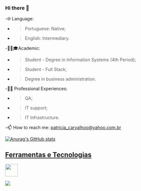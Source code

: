 ### Hi there 👋


-🌐 Language: 
 - > Portuguese: Native; 
 - > English: Intermediary.



-👩‍🎓🎓Academic:
 - > Student -  Degree in Information Systems (4th Period);
 - > Student - Full Stack;
 - > Degree in business administration.
 
 -👩‍💻 Professional Experiences:
  - > QA;
  - > IT support;
  - > IT Infrastructure.

 -📫  How to reach me: patricia_carvalhoo@yahoo.com.br
 
 <a href="https://github.com/patriciapossarii">
 
 ![Anurag's GitHub stats](https://github-readme-stats.vercel.app/api?username=patriciapossarii&show_icons=true&theme=radical)
 
## Ferramentas e Tecnologias

<img src="https://cdn.jsdelivr.net/gh/devicons/devicon/icons/git/git-original.svg" width="40" height="40"/>

 
  <a href="https://www.linkedin.com/in/patricia-m-carvalho-possari/" target="_blank"><img src="https://img.shields.io/badge/-LinkedIn-%230077B5?style=for-the-badge&logo=linkedin&logoColor=white" target="_blank"></a> 

 

 
  

 
 

